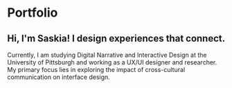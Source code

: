 # Portfolio

<h2> Hi, I'm Saskia!
I design experiences that connect. </h2>
Currently, I am studying Digital Narrative and Interactive Design at the University of Pittsburgh and working as a UX/UI designer and researcher. My primary focus lies in exploring the impact of cross-cultural communication on interface design.
